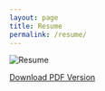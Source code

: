 ```yaml
---
layout: page
title: Resume
permalink: /resume/
---
```


![Resume](../assets/HaroldTreen_Resume.jpg)

<p class="contact--link"><a href="../../assets/HaroldTreen_Resume.pdf" download>Download PDF Version</a></p>
